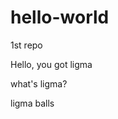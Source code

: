 # hello-world
1st repo<p>
Hello, you got ligma<p>
  what's ligma?<p>
                   ligma balls
